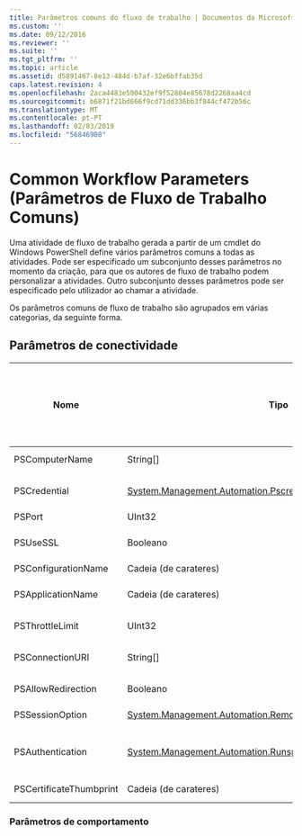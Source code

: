 ```yaml
---
title: Parâmetros comuns do fluxo de trabalho | Documentos da Microsoft
ms.custom: ''
ms.date: 09/12/2016
ms.reviewer: ''
ms.suite: ''
ms.tgt_pltfrm: ''
ms.topic: article
ms.assetid: d5891467-8e13-484d-b7af-32e6bffab35d
caps.latest.revision: 4
ms.openlocfilehash: 2aca4483e500432ef9f52804e85678d2268aa4cd
ms.sourcegitcommit: b6871f21bd666f9cd71dd336bb3f844cf472b56c
ms.translationtype: MT
ms.contentlocale: pt-PT
ms.lasthandoff: 02/03/2019
ms.locfileid: "56846908"
---
```

# <a name="common-workflow-parameters"></a>Common Workflow Parameters (Parâmetros de Fluxo de Trabalho Comuns)

Uma atividade de fluxo de trabalho gerada a partir de um cmdlet do Windows PowerShell define vários parâmetros comuns a todas as atividades. Pode ser especificado um subconjunto desses parâmetros no momento da criação, para que os autores de fluxo de trabalho podem personalizar a atividades. Outro subconjunto desses parâmetros pode ser especificado pelo utilizador ao chamar a atividade.

Os parâmetros comuns de fluxo de trabalho são agrupados em várias categorias, da seguinte forma.

## <a name="connectivity-parameters"></a>Parâmetros de conectividade

|Nome|Tipo|Descrição|Pode ser especificado pelo utilizador final no tempo de execução?|Pode ser especificado pelo autor do fluxo de trabalho no momento da criação?|Pode ser especificado pelo autor do fluxo de trabalho na Instanciação?|
|----------|----------|-----------------|-----------------------------------------------------|------------------------------------------------------------|-----------------------------------------------------------|
|PSComputerName|String[]|Uma lista de nomes de computador para o qual pretende iniciar trabalhos.|Sim|Sim|Sim|
|PSCredential|[System.Management.Automation.Pscredential](/dotnet/api/System.Management.Automation.PSCredential)|A credencial de autenticação a utilizar para início de sessão para os computadores especificados pelo parâmetro PSComputerName. Este parâmetro é válido apenas se PSComputerName for especificado.|Sim|Sim|Sim|
|PSPort|UInt32|A porta a ser utilizada para executar o fluxo de trabalho.|Sim|Sim|Sim|
|PSUseSSL|Booleano|Utilize o protocolo Secure Sockets Layer (SSL) para estabelecer uma ligação segura para o computador remoto a executar o fluxo de trabalho.|Sim|Sim|Sim|
|PSConfigurationName|Cadeia (de carateres)|A configuração de sessão utilizada para executar o fluxo de trabalho.|Sim|Sim|Sim|
|PSApplicationName|Cadeia (de carateres)|A parte do nome de aplicação da ligação de URI para a execução de fluxo de trabalho. Utilize este parâmetro, apenas quando não estiver a utilizar o parâmetro ConnectionURI.|Sim|Sim|Sim|
|PSThrottleLimit|UInt32|O número máximo de ligações simultâneas que podem ser estabelecidas para executar o fluxo de trabalho.|Sim|TBD|Sim|
|PSConnectionURI|String[]|Uma matriz de URIs completamente qualificado que especifique os pontos de extremidade para as sessões interativas utilizadas para executar o fluxo de trabalho.|Sim|Sim|Sim|
|PSAllowRedirection|Booleano|Especifica se pretende permitir o redireccionamento desta ligação para um URI alternativo a executar o fluxo de trabalho.|Sim|Sim|Sim|
|PSSessionOption|[System.Management.Automation.Remoting.Pssessionoption](/dotnet/api/System.Management.Automation.Remoting.PSSessionOption)|Opções avançadas para a sessão utilizada para executar o fluxo de trabalho.|Sim|Sim|Sim|
|PSAuthentication|[System.Management.Automation.Runspaces.Authenticationmechanism](/dotnet/api/System.Management.Automation.Runspaces.AuthenticationMechanism)|Um valor do [System.Management.Automation.Runspaces.Authenticationmechanism](/dotnet/api/System.Management.Automation.Runspaces.AuthenticationMechanism) enumeração que especifica o mecanismo de autenticação utilizado para autenticar as credenciais do utilizador.|Sim|Sim|Sim|
|PSCertificateThumbprint|Cadeia (de carateres)|O digital certificado de chave pública (X509) de uma conta de utilizador que tenha permissão para executar o fluxo de trabalho.|Sim|Sim|Sim|

### <a name="behavior-parameters"></a>Parâmetros de comportamento
